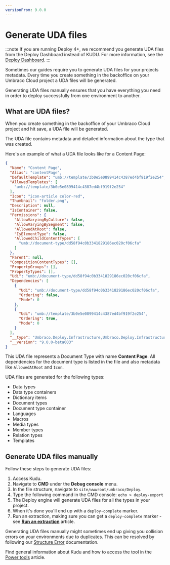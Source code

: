 ```yaml
---
versionFrom: 9.0.0
---
```


# Generate UDA files

:::note
If you are running Deploy 4+, we recommend you generate UDA files from the Deploy Dashboard instead of KUDU. For more information, see the [Deploy Dashboard](../../../Deployment/Deploy-Operations/Extract-schema-to-data-files).
:::

Sometimes our guides require you to generate UDA files for your projects metadata. Every time you create something in the backoffice on your Umbraco Cloud project a UDA files will be generated.

Generating UDA files manually ensures that you have everything you need in order to deploy successfully from one environment to another.

## What are UDA files?

When you create something in the backoffice of your Umbraco Cloud project and hit save, a UDA file will be generated.

The UDA file contains metadata and detailed information about the type that was created.

Here's an example of what a UDA file looks like for a Content Page:

```json
{
  "Name": "Content Page",
  "Alias": "contentPage",
  "DefaultTemplate": "umb://template/3b0e5e0899414c4387ed4bf919f2e254",
  "AllowedTemplates": [
    "umb://template/3b0e5e0899414c4387ed4bf919f2e254"
  ],
  "Icon": "icon-article color-red",
  "Thumbnail": "folder.png",
  "Description": null,
  "IsContainer": false,
  "Permissions": {
    "AllowVaryingByCulture": false,
    "AllowVaryingBySegment": false,
    "AllowedAtRoot": false,
    "IsElementType": false,
    "AllowedChildContentTypes": [
      "umb://document-type/dd58f94c0b3341829186ec020cf06cfa"
    ]
  },
  "Parent": null,
  "CompositionContentTypes": [],
  "PropertyGroups": [],
  "PropertyTypes": [],
  "Udi": "umb://document-type/dd58f94c0b3341829186ec020cf06cfa",
  "Dependencies": [
    {
      "Udi": "umb://document-type/dd58f94c0b3341829186ec020cf06cfa",
      "Ordering": false,
      "Mode": 0
    },
    {
      "Udi": "umb://template/3b0e5e0899414c4387ed4bf919f2e254",
      "Ordering": true,
      "Mode": 0
    }
  ],
  "__type": "Umbraco.Deploy.Infrastructure,Umbraco.Deploy.Infrastructure.Artifacts.ContentType.DocumentTypeArtifact",
  "__version": "9.0.0-beta003"
}
```

This UDA file represents a Document Type with name **Content Page**. All dependencies for the document type is listed in the file and also metadata like `AllowedAtRoot` and `Icon`.

UDA files are generated for the following types:

* Data types
* Data type containers
* Dictionary items
* Document types
* Document type container
* Languages
* Macros
* Media types
* Member types
* Relation types
* Templates

## Generate UDA files manually

Follow these steps to generate UDA files:

1. Access Kudu.
2. Navigate to **CMD** under the **Debug console** menu.
3. In the file structure, navigate to `site/wwwroot/umbraco/Deploy`.
4. Type the following command in the CMD console: `echo > deploy-export`
5. The Deploy engine will generate UDA files for all the types in your project.
6. When it's done you'll end up with a `deploy-complete` marker.
7. Run an extraction, making sure you can get a `deploy-complete` marker - see [**Run an extraction**](../Manual-extractions/index-v9.md) article.

Generating UDA files manually might sometimes end up giving you collision errors on your environments due to duplicates. This can be resolved by following our [Structure Error](../../../Troubleshooting/Structure-Error) documentation.

Find general information about Kudu and how to access the tool in the [Power tools](../) article.
